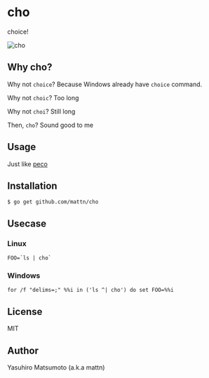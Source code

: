 # cho

choice!

![cho](https://raw.githubusercontent.com/mattn/cho/master/cho.gif)

## Why cho?

Why not `choice`? Because Windows already have `choice` command.

Why not `choic`? Too long

Why not `choi`? Still long

Then, `cho`? Sound good to me

## Usage

Just like [peco](https://github.com/peco/peco)

## Installation

```
$ go get github.com/mattn/cho
```

## Usecase

### Linux
```
FOO=`ls | cho`
```

### Windows

```
for /f "delims=;" %%i in ('ls ^| cho') do set FOO=%%i
```

## License

MIT

## Author

Yasuhiro Matsumoto (a.k.a mattn)
